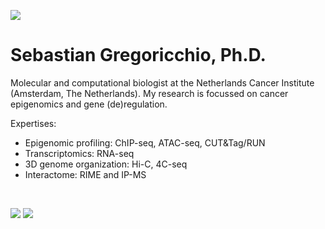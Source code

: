 ![](https://komarev.com/ghpvc/?username=sebastian-gregoricchio&color=orange&label=PROFILE+VIEWS)

# Sebastian Gregoricchio, Ph.D.
Molecular and computational biologist at the Netherlands Cancer Institute (Amsterdam, The Netherlands).
My research is focussed on cancer epigenomics and gene (de)regulation.

Expertises:
- Epigenomic profiling: ChIP-seq, ATAC-seq, CUT&Tag/RUN
- Transcriptomics: RNA-seq
- 3D genome organization: Hi-C, 4C-seq
- Interactome: RIME and IP-MS

<br>

![](https://github-profile-trophy.vercel.app/?username=sebastian-gregoricchio&column=3&margin-w=15&margin-h=15)    ![](https://github-readme-stats.vercel.app/api?username=sebastian-gregoricchio\&theme=gruvbox\&show_icons=true\&show=reviews,discussions_started,discussions_answered,prs_merged,prs_merged_percentage)
